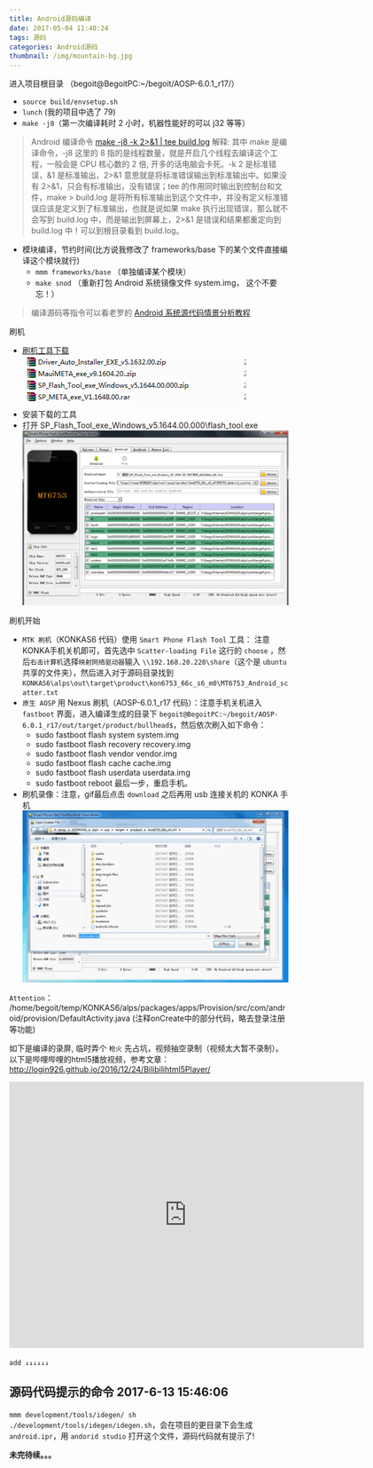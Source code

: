 ```yaml
---
title: Android源码编译
date: 2017-05-04 11:40:24
tags: 源码
categories: Android源码
thumbnail: /img/mountain-bg.jpg
---
```


进入项目根目录 （begoit@BegoitPC:~/begoit/AOSP-6.0.1_r17/）
- `source build/envsetup.sh`
- `lunch` (我的项目中选了 79)
- `make -j8`（第一次编译耗时 2 小时，机器性能好的可以 j32 等等）
 > Android 编译命令 [make -j8 -k 2>&1 | tee build.log](http://www.cnblogs.com/ifzy/p/3854560.html) 解释: 其中 make 是编译命令，-j8 这里的 8 指的是线程数量，就是开启几个线程去编译这个工程，一般会是 CPU 核心数的 2 倍, 开多的话电脑会卡死。-k 2 是标准错误，&1 是标准输出，2>&1 意思就是将标准错误输出到标准输出中。如果没有 2>&1，只会有标准输出，没有错误；tee 的作用同时输出到控制台和文件，make > build.log  是将所有标准输出到这个文件中，并没有定义标准错误应该是定义到了标准输出，也就是说如果 make 执行出现错误，那么就不会写到 build.log 中，而是输出到屏幕上，2>&1 是错误和结果都重定向到 build.log 中！可以到根目录看到 build.log。
- 模块编译，节约时间(比方说我修改了 frameworks/base 下的某个文件直接编译这个模块就行)
  - `mmm frameworks/base` （单独编译某个模块）
  - `make snod` （重新打包 Android 系统镜像文件 system.img， 这个不要忘！）
> 编译源码等指令可以看老罗的 [Android 系统源代码情景分析教程](http://0xcc0xcd.com/p/books/978-7-121-18108-5/c161.php)

刷机
- [刷机工具下载](https://share.weiyun.com/aef417d93a44dce31802087732ac4d8b)
![4个刷机工具](/img/刷机工具.png)
- 安装下载的工具
- 打开 SP_Flash_Tool_exe_Windows_v5.1644.00.000\flash_tool.exe
![flash_tool](/img/flash_tool.png)

刷机开始
-  `MTK 刷机`（KONKAS6 代码）使用 `Smart Phone Flash Tool` 工具： 注意KONKA手机关机即可，首先选中 `Scatter-loading File` 这行的 `choose` ，然后`右击计算机`选择`映射网络驱动器`输入 `\\192.168.20.220\share`（这个是 `ubuntu` 共享的文件夹），然后进入对于源码目录找到 `KONKAS6\alps\out\target\product\kon6753_66c_s6_m0\MT6753_Android_scatter.txt`
- `原生 AOSP` 用 Nexus 刷机（AOSP-6.0.1_r17 代码）：注意手机关机进入 `fastboot` 界面，进入编译生成的目录下 `begoit@BegoitPC:~/begoit/AOSP-6.0.1_r17/out/target/product/bullhead$`，然后依次刷入如下命令：
  - sudo fastboot flash system system.img
  - sudo fastboot flash recovery recovery.img
  - sudo fastboot flash vendor vendor.img
  - sudo fastboot flash cache cache.img
  - sudo fastboot flash userdata userdata.img
  - sudo fastboot reboot 最后一步，重启手机。
- 刷机录像：注意，gif最后点击 `download` 之后再用 usb 连接关机的 KONKA 手机
![MTK刷机录制](/img/MTK刷机录制.gif)

`Attention`： /home/begoit/temp/KONKAS6/alps/packages/apps/Provision/src/com/android/provision/DefaultActivity.java (注释onCreate中的部分代码，略去登录注册等功能)

如下是编译的录屏, 临时弄个 `枪火` 先占坑，视频抽空录制（视频太大暂不录制）。
以下是哔哩哔哩的html5播放视频，参考文章：http://login926.github.io/2016/12/24/Bilibilihtml5Player/ 
<iframe src="https://www.bilibili.com/html/html5player.html?cid=5465980&aid=3444552" width="640" height="480" frameborder="0" webkitallowfullscreen mozallowfullscreen allowfullscreen></iframe>

`add ↓↓↓↓↓↓` 
## 源码代码提示的命令 2017-6-13 15:46:06
`mmm development/tools/idegen/ sh ./development/tools/idegen/idegen.sh`，会在项目的更目录下会生成 `android.ipr`，用 `andorid studio` 打开这个文件，源码代码就有提示了!


<!--宽占满，高度自适应。 poster 预加载显示的图像-->
<!--<video width="100%" height="auto" id="video" controls="" preload="none" 
      poster="http://media.w3.org/2010/05/sintel/poster.png">
      <source id="mp4" src="http://cn-fjxm2-dx-v-03.acgvideo.com/vg1/f/84/5465980-1.mp4?expires=1494488400&platform=html5&ssig=sFyLhO5klFhNKadv0P9gtA&oi=1968780062&nfa=fkYkF/LEe5xFyJPq/bZ9eQ==&dynamic=1&hfa=2066162576" type="video/mp4">
      <source id="webm" src="http://media.w3.org/2010/05/sintel/trailer.webm" type="video/webm">
      <source id="ogv" src="http://media.w3.org/2010/05/sintel/trailer.ogv" type="video/ogg">
</video>-->

**未完待续。。。**
